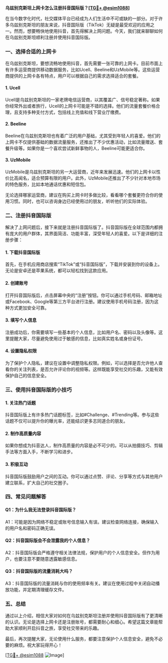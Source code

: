 **乌兹别克斯坦上网卡怎么注册抖音国际版？[[TG💪+ @esim1088](https://t.me/s/esim1088)]**

在当今数字化时代，社交媒体平台已经成为人们生活中不可或缺的一部分。对于许多乌兹别克斯坦的朋友来说，抖音国际版（TikTok）无疑是最受欢迎的应用之一。然而，想要畅快地使用抖音，首先得解决上网问题。今天，我们就来聊聊如何在乌兹别克斯坦顺利注册并使用抖音国际版。

### **一、选择合适的上网卡**

在乌兹别克斯坦，要想流畅地使用抖音，首先需要一张可靠的上网卡。目前市面上有许多运营商提供移动数据服务，比如Ucell、Beeline和UzMobile等。这些运营商提供的上网卡各有特点，用户可以根据自己的需求选择适合的套餐。

#### **1. Ucell**
Ucell是乌兹别克斯坦的一家老牌电信运营商，以其覆盖广、信号稳定著称。如果你经常外出或者旅行，Ucell的上网卡可能是不错的选择。他们的流量套餐价格合理，且支持多种支付方式，包括线上充值和线下营业厅缴费。

#### **2. Beeline**
Beeline在乌兹别克斯坦也有着广泛的用户基础，尤其受到年轻人的喜爱。他们的上网卡不仅提供基础的数据流量服务，还推出了不少优惠活动，比如流量赠送、套餐升级等。如果你是一个喜欢尝试新鲜事物的人，Beeline可能更适合你。

#### **3. UzMobile**
UzMobile是乌兹别克斯坦的另一大运营商，近年来发展迅速。他们的上网卡以性价比高闻名，适合预算有限的用户。此外，UzMobile还推出了不少针对本地市场的特色服务，比如本地通话优惠和短信包。

无论选择哪家运营商，建议在购买上网卡时多做比较，看看哪个套餐更符合你的使用习惯。同时，也可以咨询身边已经使用过的朋友，听听他们的实际体验。

### **二、注册抖音国际版**

解决了上网问题后，接下来就是注册抖音国际版了。抖音国际版在全球范围内都拥有庞大的用户群体，其界面简洁、功能丰富，深受年轻人的喜爱。以下是详细的注册步骤：

#### **1. 下载抖音国际版**
首先，在手机应用商店搜索“TikTok”或“抖音国际版”，下载并安装到你的设备上。无论是安卓还是苹果系统，都可以轻松找到这款应用。

#### **2. 创建账号**
打开抖音国际版后，点击屏幕中央的“注册”按钮。你可以通过手机号码、邮箱地址或Facebook、Google等第三方平台进行注册。建议使用手机号码注册，因为这种方式更加安全可靠。

#### **3. 填写个人信息**
注册成功后，你需要填写一些基本的个人信息，比如用户名、密码以及头像等。这里提醒大家，尽量避免使用过于敏感的信息，比如真实姓名或身份证号。

#### **4. 设置隐私权限**
为了保护个人隐私，建议在设置中调整隐私权限。例如，可以选择是否允许他人查看你的关注列表，是否允许评论你的视频等。这样既能享受社交的乐趣，又能有效保护自己的信息安全。

### **三、使用抖音国际版的小技巧**

#### **1. 关注热门话题**
抖音国际版上有许多热门话题标签，比如#Challenge、#Trending等。参与这些话题不仅可以提升你的曝光率，还能结识更多志同道合的朋友。

#### **2. 制作高质量内容**
如果你想成为抖音达人，制作高质量的内容是必不可少的。可以从拍摄技巧、剪辑手法等方面入手，不断学习和进步。

#### **3. 积极互动**
抖音国际版鼓励用户之间的互动。你可以通过点赞、评论、分享等方式与其他用户建立联系，扩大自己的社交圈子。

### **四、常见问题解答**

#### **Q1：为什么我无法登录抖音国际版？**
A1：可能是因为网络不稳定或账号信息输入有误。建议检查网络连接，确保输入的用户名和密码正确无误。

#### **Q2：抖音国际版会不会泄露我的个人信息？**
A2：抖音国际版会严格遵守相关法律法规，保护用户的个人信息安全。但作为用户，也要注意不要随意透露敏感信息。

#### **Q3：抖音国际版的流量消耗大吗？**
A3：抖音国际版的流量消耗与你的使用频率有关。建议在使用过程中关闭自动播放功能，并定期清理缓存文件。

### **五、总结**

通过以上介绍，相信大家对如何在乌兹别克斯坦注册并使用抖音国际版有了更清晰的认识。无论是选择上网卡还是注册账号，都需要耐心和细心。希望这篇文章能帮助大家顺利开启抖音之旅，享受社交带来的乐趣。

最后，再次提醒大家，无论使用什么服务，都要注意保护个人信息安全，避免不必要的麻烦。祝大家玩得开心！

[[TG💪+ @esim1088](https://t.me/s/esim1088) ![Image](https://i.postimg.cc/4NQfJmqS/Snipaste-2025-05-13-00-14-12.png)]